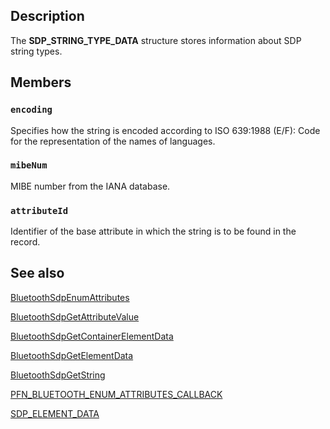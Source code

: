 ## Description

The **SDP_STRING_TYPE_DATA** structure stores information about SDP string types.

## Members

### `encoding`

Specifies how the string is encoded according to ISO 639:1988 (E/F): Code for the representation of the names of languages.

### `mibeNum`

MIBE number from the IANA database.

### `attributeId`

Identifier of the base attribute in which the string is to be found in the record.

## See also

[BluetoothSdpEnumAttributes](https://learn.microsoft.com/windows/desktop/api/bluetoothapis/nf-bluetoothapis-bluetoothsdpenumattributes)

[BluetoothSdpGetAttributeValue](https://learn.microsoft.com/windows/desktop/api/bluetoothapis/nf-bluetoothapis-bluetoothsdpgetattributevalue)

[BluetoothSdpGetContainerElementData](https://learn.microsoft.com/windows/desktop/api/bluetoothapis/nf-bluetoothapis-bluetoothsdpgetcontainerelementdata)

[BluetoothSdpGetElementData](https://learn.microsoft.com/windows/desktop/api/bluetoothapis/nf-bluetoothapis-bluetoothsdpgetelementdata)

[BluetoothSdpGetString](https://learn.microsoft.com/windows/desktop/api/bluetoothapis/nf-bluetoothapis-bluetoothsdpgetstring)

[PFN_BLUETOOTH_ENUM_ATTRIBUTES_CALLBACK](https://learn.microsoft.com/windows/desktop/api/bluetoothapis/nc-bluetoothapis-pfn_bluetooth_enum_attributes_callback)

[SDP_ELEMENT_DATA](https://learn.microsoft.com/windows/desktop/api/bluetoothapis/ns-bluetoothapis-sdp_element_data)